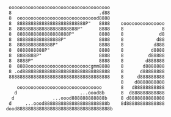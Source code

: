 
      ooooooooooooooooooooooooooooooooooooo
      8                                .d88
      8  oooooooooooooooooooooooooooood8888
      8  8888888888888888888888888P"   8888    oooooooooooooooo
      8  8888888888888888888888P"      8888    8              8
      8  8888888888888888888P"         8888    8             d8
      8  8888888888888888P"            8888    8            d88
      8  8888888888888P"               8888    8           d888
      8  8888888888P"                  8888    8          d8888
      8  8888888P"                     8888    8         d88888
      8  8888P"                        8888    8        d888888
      8  8888oooooooooooooooooooooocgmm8888    8       d8888888
      8 .od88888888888888888888888888888888    8      d88888888
      8888888888888888888888888888888888888    8     d888888888
                                               8    d8888888888
         ooooooooooooooooooooooooooooooo       8   d88888888888
        d                       ...oood8b      8  d888888888888
       d              ...oood888888888888b     8 d8888888888888
      d     ...oood88888888888888888888888b    8d88888888888888
     dood8888888888888888888888888888888888b

